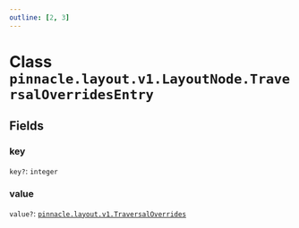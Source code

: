 ```yaml
---
outline: [2, 3]
---
```


# Class `pinnacle.layout.v1.LayoutNode.TraversalOverridesEntry`




## Fields

### key <Badge type="danger" text="nullable" />

`key?`: <code>integer</code>



### value <Badge type="danger" text="nullable" />

`value?`: <code><a href="/lua-reference/classes/pinnacle.layout.v1.TraversalOverrides">pinnacle.layout.v1.TraversalOverrides</a></code>




